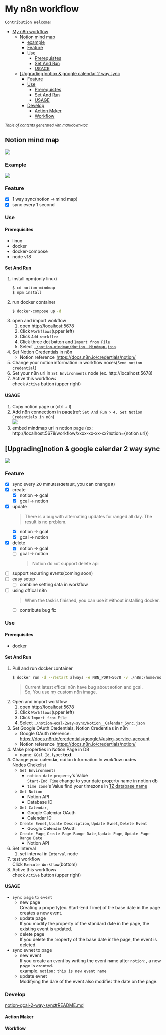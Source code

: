 # My n8n workflow

```
Contribution Welcome!
```

- [My n8n workflow](#my-n8n-workflow)
  * [Notion mind map](#notion-mind-map)
    + [example](#example)
    + [Feature](#feature)
    + [Use](#use)
      - [Prerequisites](#prerequisites)
      - [Set And Run](#set-and-run)
      - [USAGE](#usage)
  * [[Upgrading]notion & google calendar 2 way sync](#-upgrading-notion---google-calendar-2-way-sync)
    + [Feature](#feature-1)
    + [Use](#use-1)
      - [Prerequisites](#prerequisites-1)
      - [Set And Run](#set-and-run-1)
      - [USAGE](#usage-1)
    + [Develop](#develop)
      - [Action Maker](#action-maker)
      - [Workflow](#workflow)

<small><i><a href='http://ecotrust-canada.github.io/markdown-toc/'>Table of contents generated with markdown-toc</a></i></small>

 
## Notion mind map

![](./resource/notion-mind-map.png)

### Example

![](./resource/notion-mind-map-example.png)

### Feature

- [x] 1 way sync(notion -> mind map)
- [x] sync every 1 second

### Use

#### Prerequisites

* linux
* docker
* docker-compose
* node v18

#### Set And Run

1. install npm(only linux)
    ```bash
    $ cd notion-mindmap
    $ npm install
    ```
2. run docker container
    ```bash
    $ docker-compose up -d
    ```
3. open and import workflow
    1. open http://localhost:5678
    2. Click `Workflows`(upper left)
    2. Click `Add workflow`
    3. Click three dot button and `Import from File`
    4. Select [`./notion-mindmap/Notion__Mindmap.json`](./notion-mindmap/Notion_mindmap.json)
4. Set Notion Credentials in n8n
    * Notion reference: https://docs.n8n.io/credentials/notion/
5. Change your notion information in workflow nodes(`Send notion credential`)
6. Set your n8n url in `Set Environments` node (ex. http://localhost:5678)
4. Active this workflows  
    check `Active` button (upper right)

#### USAGE

1. Copy notion page url(ctrl + l)
2. Add n8n connections in page(ref: `Set And Run > 4. Set Notion Credentials in n8n`)  
  ![](./resource/notion-connection.png)
3. embed mindmap url in notion page (ex: http://localhost:5678/workflow/xxxx-xx-xx-xx?notion={notion url})

## [Upgrading]notion & google calendar 2 way sync

![](./resource/notion-gcal.png)

### Feature

- [x] sync every 20 minutes(default, you can change it)
- [x] create
    - [x] notion -> gcal
    - [x] gcal -> notion
- [x] update 
    > There is a bug with alternating updates for ranged all day. The result is no problem.
    - [x] notion -> gcal
    - [x] gcal -> notion
- [x] delete
    - [x] notion -> gcal
    - [ ] gcal -> notion
         > Notion do not support delete api
- [ ] support recurring events(coming soon)
- [ ] easy setup
    - [ ] combine setting data in workflow
- [ ] using offical n8n
    > When the task is finished, you can use it without installing docker.
    - [ ] contribute bug fix

### Use

#### Prerequisites

* docker

#### Set And Run

1. Pull and run docker container
    ```bash
    $ docker run -d --restart always -e N8N_PORT=5678 -v ./n8n:/home/node/.n8n -p 5678:5678 --name n8n 5pecia1/n8n-custom:latest
    ```
    > Current latest offical n8n have bug about notion and gcal.  
    > So, You use my custom n8n image.
4. Open and import workflow
    1. open http://localhost:5678
    1. Click `Workflows`(upper left)
    2. Click `Import from File`
    3. Select [`./notion-gcal-2way-sync/Notion__Calendar_Sync.json`](https://github.com/5pecia1/n8n-workflow/blob/main/notion-gcal-2-way-sync/Notion__Calendar_Sync.json)
5. Set Google OAuth Credentials, Notion Credentials in n8n
    * Google OAuth reference: https://docs.n8n.io/credentials/google/#using-service-account
    * Notion reference: https://docs.n8n.io/credentials/notion/
6. Make properties in Notion Page in DB
    * name: `GCal Id`, type: **text**
7. Change your calendar, notion information in workflow nodes  
    Nodes Chekclist
    * `Set Environments`
        * `notion date property`'s Value  
          `Start-End Time` change to your date property name in notion db
        * `time zone`'s Value
          find your timezone in [TZ database name](https://en.wikipedia.org/wiki/List_of_tz_database_time_zones)
    * `Get Notion`
        * Notion API
        * Database ID
    * `Get Calendar`, 
        * Google Calendar OAuth
        * Calendar ID
    * `Create Evnet`, `Update Description`, `Update Evnet`, `Delete Event`
        * Google Calendar OAuth
    * `Create Page`, `Create Page Range Date`, `Update Page`, `Update Page Range Date`
        * Notion API
8. Set Interval
    1. set interval in `Interval` node
2. test workflow  
    Click `Execute Workflow`(bottom)
4. Active this workflows  
    check `Active` button (upper right)

#### USAGE

* sync page to event
    * new page  
    Creating a property(ex. Start-End Time) of the base date in the page creates a new event.
    * update page  
    If you modify the property of the standard date in the page, the existing event is updated.
    * delete page  
    If you delete the property of the base date in the page, the event is deleted.
* sync evnet to page
    * new event  
    If you create an event by writing the event name after `notion:`, a new page is created.  
    example. `notion: this is new event name`
    * update evnet  
    Modifying the date of the event also modifies the date on the page.



### Develop

[notion-gcal-2-way-sync#README.md](./notion-gcal-2-way-sync/README.md)

#### Action Maker

#### Workflow
